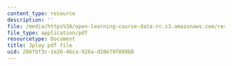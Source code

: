 ```yaml
---
content_type: resource
description: ''
file: /media/https%3A/open-learning-course-data-rc.s3.amazonaws.com/res-15-003-shaping-the-future-of-work-15-662x-spring-2016/286fbf3c1e264bca926ad20e79f889b0_l-bSkqJ6ytE.pdf
file_type: application/pdf
resourcetype: Document
title: 3play pdf file
uid: 286fbf3c-1e26-4bca-926a-d20e79f889b0
---
```

